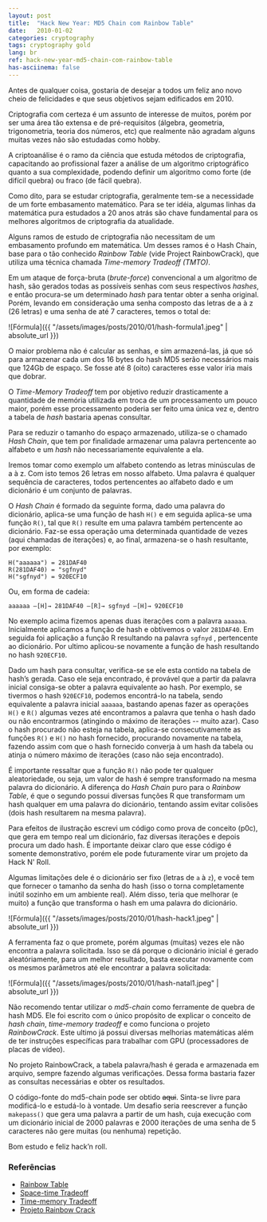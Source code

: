 ```yaml
---
layout: post
title:  "Hack New Year: MD5 Chain com Rainbow Table"
date:   2010-01-02
categories: cryptography
tags: cryptography gold
lang: br
ref: hack-new-year-md5-chain-com-rainbow-table
has-asciinema: false
---
```


Antes de qualquer coisa, gostaria de desejar a todos um feliz ano novo cheio de felicidades e que seus objetivos sejam edificados em 2010.

Criptografia com certeza é um assunto de interesse de muitos, porém por ser uma área tão extensa e de pré-requisitos (álgebra, geometria, trigonometria, teoria dos números, etc) que realmente não agradam alguns muitas vezes não são estudadas como hobby.

A criptoanálise é o ramo da ciência que estuda métodos de criptografia, capacitando ao profissional fazer a análise de um algoritmo criptográfico quanto a sua complexidade, podendo definir um algoritmo como forte (de difícil quebra) ou fraco (de fácil quebra).

Como dito, para se estudar criptografia, geralmente tem-se a necessidade de um forte embasamento matemático. Para se ter idéia, algumas linhas da matemática pura estudados a 20 anos atrás são chave fundamental para os melhores algoritmos de criptografia da atualidade.

Alguns ramos de estudo de criptografia não necessitam de um embasamento profundo em matemática. Um desses ramos é o Hash Chain, base para o tão conhecido _Rainbow Table_ (vide Project RainbowCrack), que utiliza uma técnica chamada _Time-memory Tradeoff (TMTO)_.

Em um ataque de força-bruta (_brute-force_) convencional a um algoritmo de hash, são gerados todas as possíveis senhas com seus respectivos _hashes_, e então procura-se um determinado _hash_ para tentar obter a senha original. Porém, levando em consideração uma senha composto das letras de a à z (26 letras) e uma senha de até 7 caracteres, temos o total de:

![Fórmula]({{ "/assets/images/posts/2010/01/hash-formula1.jpeg" | absolute_url }})

O maior problema não é calcular as senhas, e sim armazená-las, já que só para armazenar cada um dos 16 bytes do hash MD5 serão necessários mais que 124Gb de espaço. Se fosse até 8 (oito) caracteres esse valor iria mais que dobrar.

O _Time-Memory Tradeoff_ tem por objetivo reduzir drasticamente a quantidade de memória utilizada em troca de um processamento um pouco maior, porém esse processamento poderia ser feito uma única vez e, dentro a tabela de _hash_ bastaria apenas consultar.

Para se reduzir o tamanho do espaço armazenado, utiliza-se o chamado _Hash Chain_, que tem por finalidade armazenar uma palavra pertencente ao alfabeto e um _hash_ não necessariamente equivalente a ela.

Iremos tomar como exemplo um alfabeto contendo as letras minúsculas de a à z. Com isto temos 26 letras em nosso alfabeto. Uma palavra é qualquer sequência de caracteres, todos pertencentes ao alfabeto dado e um dicionário é um conjunto de palavras.

O _Hash Chain_ é formado da seguinte forma, dado uma palavra do dicionário, aplica-se uma função de hash `H()` e em seguida aplica-se uma função `R()`, tal que `R()` resulte em uma palavra também pertencente ao dicionário. Faz-se essa operação uma determinada quantidade de vezes (aqui chamadas de iterações) e, ao final, armazena-se o hash resultante, por exemplo:

```
H("aaaaaa") = 281DAF40
R(281DAF40) = "sgfnyd"
H("sgfnyd") = 920ECF10
```

Ou, em forma de cadeia:
```
aaaaaa —[H]→ 281DAF40 —[R]→ sgfnyd —[H]→ 920ECF10
```
No exemplo acima fizemos apenas duas iterações com a palavra `aaaaaa`. Inicialmente aplicamos a função de hash e obtivemos o valor `281DAF40`. Em seguida foi aplicação a função R resultando na palavra `sgfnyd` , pertencente ao dicionário. Por ultimo aplicou-se novamente a função de hash resultando no hash `920ECF10`.

Dado um hash para consultar, verifica-se se ele esta contido na tabela de hash’s gerada. Caso ele seja encontrado, é provável que a partir da palavra inicial consiga-se obter a palavra equivalente ao hash. Por exemplo, se tivermos o hash `920ECF10`, podemos encontrá-lo na tabela, sendo equivalente a palavra inicial `aaaaaa`, bastando apenas fazer as operações `H()` e `R()` algumas vezes até encontramos a palavra que tenha o hash dado ou não encontrarmos (atingindo o máximo de iterações -- muito azar). Caso o hash procurado não esteja na tabela, aplica-se consecutivamente as funções `R()` e `H()` no hash fornecido, procurando novamente na tabela, fazendo assim com que o hash fornecido converja à um hash da tabela ou atinja o número máximo de iterações (caso não seja encontrado).

É importante ressaltar que a função `R()` não pode ter qualquer aleatoriedade, ou seja, um valor de hash é sempre transformado na mesma palavra do dicionário. A diferença do _Hash Chain_ puro para o _Rainbow Table_, é que o segundo possui diversas funções R que transformam um hash qualquer em uma palavra do dicionário, tentando assim evitar colisões (dois hash resultarem na mesma palavra).

Para efeitos de ilustração escrevi um código como prova de conceito (p0c), que gera em tempo real um dicionário, faz diversas iterações e depois procura um dado hash. É importante deixar claro que esse código é somente demonstrativo, porém ele pode futuramente virar um projeto da Hack N' Roll. 

Algumas limitações dele é o dicionário ser fixo (letras de `a` à `z`), e você tem que fornecer o tamanho da senha do hash (isso o torna completamente inútil sozinho em um ambiente real). Além disso, teria que melhorar (e muito) a função que transforma o hash em uma palavra do dicionário.

![Fórmula]({{ "/assets/images/posts/2010/01/hash-hack1.jpeg" | absolute_url }})

A ferramenta faz o que promete, porém algumas (muitas) vezes ele não encontra a palavra solicitada. Isso se dá porque o dicionário inicial é gerado aleatóriamente, para um melhor resultado, basta executar novamente com os mesmos parâmetros até ele encontrar a palavra solicitada:

![Fórmula]({{ "/assets/images/posts/2010/01/hash-natal1.jpeg" | absolute_url }})

Não recomendo tentar utilizar o _md5-chain_ como ferramente de quebra de hash MD5. Ele foi escrito com o único propósito de explicar o conceito de _hash chain_, _time-memory tradeoff_ e como funciona o projeto _RainbowCrack_. Este ultimo já possui diversas melhorias matemáticas além de ter instruções específicas para trabalhar com GPU (processadores de placas de vídeo).

No projeto RainbowCrack, a tabela palavra/hash é gerada e armazenada em arquivo, sempre fazendo algumas verificações. Dessa forma bastaria fazer as consultas necessárias e obter os resultados.

O código-fonte do md5-chain pode ser obtido <s>aqui</s>. Sinta-se livre para modificá-lo e estudá-lo à vontade. Um desafio seria reescrever a função `makepass()` que gera uma palavra a partir de um hash, cuja execução com um dicionário inicial de 2000 palavras e 2000 iterações de uma senha de 5 caracteres não gere muitas (ou nenhuma) repetição.

Bom estudo e feliz hack’n roll.

### Referências
- [Rainbow Table](https://en.wikipedia.org/wiki/Rainbow_table)
- [Space-time Tradeoff](https://en.wikipedia.org/wiki/Space-time_tradeoff)
- [Time-memory Tradeoff](https://www.cs.sjsu.edu/faculty/stamp/RUA/TMTO.pdf)
- [Projeto Rainbow Crack](https://project-rainbowcrack.com/)